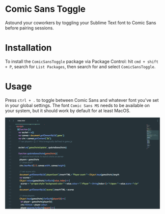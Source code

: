 # Comic Sans Toggle

Astound your coworkers by toggling your Sublime Text font to Comic Sans before pairing sessions.

# Installation

To install the `ComicSansToggle` package via Package Control: hit `cmd + shift + P`, search for `List Packages`, then search for and select `ComicSansToggle`.

# Usage

Press `ctrl + .` to toggle between Comic Sans and whatever font you've set in your global settings. The font `Comic Sans MS` needs to be available on your system, but it should work by default for at least MacOS.

![Screenshot](./screenshot.png)
